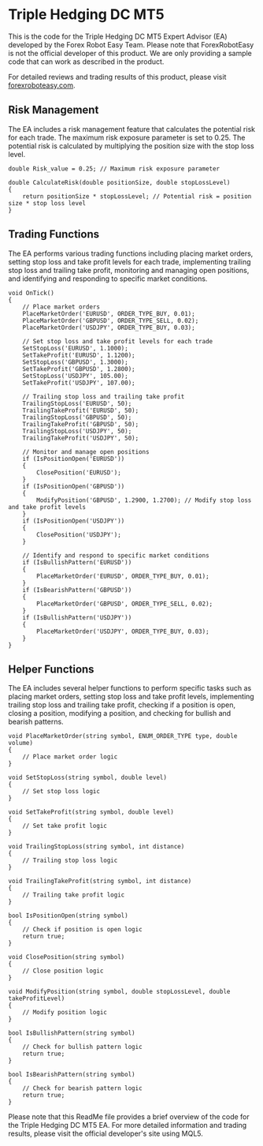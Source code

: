 # Triple Hedging DC MT5

This is the code for the Triple Hedging DC MT5 Expert Advisor (EA) developed by the Forex Robot Easy Team. Please note that ForexRobotEasy is not the official developer of this product. We are only providing a sample code that can work as described in the product.

For detailed reviews and trading results of this product, please visit [forexroboteasy.com](https://forexroboteasy.com/forex-robot-review/triple-hedging-dc-mt5-review-high-risk-high-reward-forex-strategy/).

## Risk Management

The EA includes a risk management feature that calculates the potential risk for each trade. The maximum risk exposure parameter is set to 0.25. The potential risk is calculated by multiplying the position size with the stop loss level.

```mql5
double Risk_value = 0.25; // Maximum risk exposure parameter

double CalculateRisk(double positionSize, double stopLossLevel)
{
    return positionSize * stopLossLevel; // Potential risk = position size * stop loss level
}
```

## Trading Functions

The EA performs various trading functions including placing market orders, setting stop loss and take profit levels for each trade, implementing trailing stop loss and trailing take profit, monitoring and managing open positions, and identifying and responding to specific market conditions.

```mql5
void OnTick()
{
    // Place market orders
    PlaceMarketOrder('EURUSD', ORDER_TYPE_BUY, 0.01);
    PlaceMarketOrder('GBPUSD', ORDER_TYPE_SELL, 0.02);
    PlaceMarketOrder('USDJPY', ORDER_TYPE_BUY, 0.03);

    // Set stop loss and take profit levels for each trade
    SetStopLoss('EURUSD', 1.1000);
    SetTakeProfit('EURUSD', 1.1200);
    SetStopLoss('GBPUSD', 1.3000);
    SetTakeProfit('GBPUSD', 1.2800);
    SetStopLoss('USDJPY', 105.00);
    SetTakeProfit('USDJPY', 107.00);

    // Trailing stop loss and trailing take profit
    TrailingStopLoss('EURUSD', 50);
    TrailingTakeProfit('EURUSD', 50);
    TrailingStopLoss('GBPUSD', 50);
    TrailingTakeProfit('GBPUSD', 50);
    TrailingStopLoss('USDJPY', 50);
    TrailingTakeProfit('USDJPY', 50);

    // Monitor and manage open positions
    if (IsPositionOpen('EURUSD'))
    {
        ClosePosition('EURUSD');
    }
    if (IsPositionOpen('GBPUSD'))
    {
        ModifyPosition('GBPUSD', 1.2900, 1.2700); // Modify stop loss and take profit levels
    }
    if (IsPositionOpen('USDJPY'))
    {
        ClosePosition('USDJPY');
    }

    // Identify and respond to specific market conditions
    if (IsBullishPattern('EURUSD'))
    {
        PlaceMarketOrder('EURUSD', ORDER_TYPE_BUY, 0.01);
    }
    if (IsBearishPattern('GBPUSD'))
    {
        PlaceMarketOrder('GBPUSD', ORDER_TYPE_SELL, 0.02);
    }
    if (IsBullishPattern('USDJPY'))
    {
        PlaceMarketOrder('USDJPY', ORDER_TYPE_BUY, 0.03);
    }
}
```

## Helper Functions

The EA includes several helper functions to perform specific tasks such as placing market orders, setting stop loss and take profit levels, implementing trailing stop loss and trailing take profit, checking if a position is open, closing a position, modifying a position, and checking for bullish and bearish patterns.

```mql5
void PlaceMarketOrder(string symbol, ENUM_ORDER_TYPE type, double volume)
{
    // Place market order logic
}

void SetStopLoss(string symbol, double level)
{
    // Set stop loss logic
}

void SetTakeProfit(string symbol, double level)
{
    // Set take profit logic
}

void TrailingStopLoss(string symbol, int distance)
{
    // Trailing stop loss logic
}

void TrailingTakeProfit(string symbol, int distance)
{
    // Trailing take profit logic
}

bool IsPositionOpen(string symbol)
{
    // Check if position is open logic
    return true;
}

void ClosePosition(string symbol)
{
    // Close position logic
}

void ModifyPosition(string symbol, double stopLossLevel, double takeProfitLevel)
{
    // Modify position logic
}

bool IsBullishPattern(string symbol)
{
    // Check for bullish pattern logic
    return true;
}

bool IsBearishPattern(string symbol)
{
    // Check for bearish pattern logic
    return true;
}
```

Please note that this ReadMe file provides a brief overview of the code for the Triple Hedging DC MT5 EA. For more detailed information and trading results, please visit the official developer's site using MQL5.
